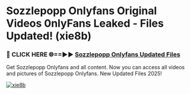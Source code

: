 # Sozzlepopp Onlyfans Original Videos 0nlyFans Leaked - Files Updated! (xie8b)

<h3>🔴 CLICK HERE 🌐==►► <a href="https://tinyurl.com/2wckxsce" rel="nofollow">Sozzlepopp Onlyfans Updated Files</a></h3>

Get Sozzlepopp Onlyfans and all content. Now you can access all videos and pictures of Sozzlepopp Onlyfans. New Updated Files 2025!

[![xie8b](https://i.imgur.com/AFduVYN.gif)](https://tinyurl.com/2wckxsce)
